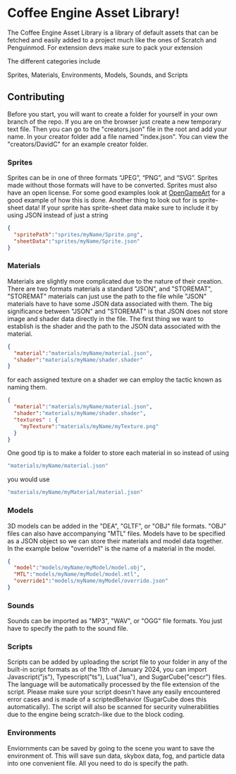 # Coffee Engine Asset Library!
The Coffee Engine Asset Library is a library of default assets that can be fetched and easily added to a project much like the ones of Scratch and Penguinmod.
For extension devs make sure to pack your extension

The different categories include

Sprites,
Materials,
Environments,
Models,
Sounds,
and Scripts

## Contributing
Before you start, you will want to create a folder for yourself in your own branch of the repo. If you are on the browser just create a new temporary text file.
Then you can go to the "creators.json" file in the root and add your name. In your creator folder add a file named "index.json".
You can view the "creators/DavidC" for an example creator folder.
### Sprites
Sprites can be in one of three formats “JPEG”, “PNG”, and “SVG”. Sprites made without those formats will have to be converted. Sprites must also have an open license. For some good examples look at [OpenGameArt](https://opengameart.org/) for a good example of how this is done. Another thing to look out for is sprite-sheet data! If your sprite has sprite-sheet data make sure to include it by using JSON instead of just a string
```json
{
  "spritePath":"sprites/myName/Sprite.png",
  "sheetData":"sprites/myName/Sprite.json"
}
```

### Materials
Materials are slightly more complicated due to the nature of their creation. There are two formats materials a standard "JSON", and "STOREMAT",
"STOREMAT" materials can just use the path to the file while "JSON" materials have to have some JSON data associated with them. The big significance between "JSON" and "STOREMAT" is that JSON does not store image and shader data directly in the file. The first thing we want to establish is the shader and the path to the JSON data associated with the material.
```json
{
  "material":"materials/myName/material.json",
  "shader":"materials/myName/shader.shader"
}
```
for each assigned texture on a shader we can employ the tactic known as naming them.
```json
{
  "material":"materials/myName/material.json",
  "shader":"materials/myName/shader.shader",
  "textures" : {
    "myTexture":"materials/myName/myTexture.png"
  }
}
```
One good tip is to make a folder to store each material in so instead of using
```js
"materials/myName/material.json"
```
you would use
```js
"materials/myName/myMaterial/material.json"
```

### Models
3D models can be added in the "DEA", "GLTF", or "OBJ" file formats. "OBJ" files can also have accompanying "MTL" files.
Models have to be specified as a JSON object so we can store their materials and model data together.
In the example below "override1" is the name of a material in the model.
```json
{
  "model":"models/myName/myModel/model.obj",
  "MTL":"models/myName/myModel/model.mtl",
  "override1":"models/myName/myModel/override.json"
}
```

### Sounds
Sounds can be imported as "MP3", "WAV", or "OGG" file formats. You just have to specify the path to the sound file.

### Scripts
Scripts can be added by uploading the script file to your folder in any of the built-in script formats as of the 11th of January 2024, you can import Javascript("js"), Typescript("ts"), Lua("lua"), and SugarCube("cescr") files. The language will be automatically processed by the file extension of the script. Please make sure your script doesn't have any easily encountered error cases and is made of a scriptedBehavior (SugarCube does this automatically). The script will also be scanned for security vulnerabilities due to the engine being scratch-like due to the block coding.

### Environments
Enviornments can be saved by going to the scene you want to save the environment of. This will save sun data, skybox data, fog, and particle data into one convenient file. All you need to do is specify the path.
